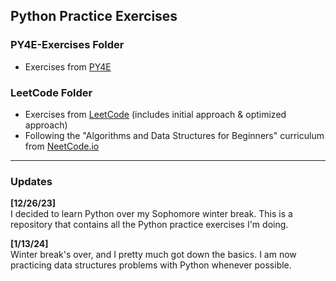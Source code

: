 ## Python Practice Exercises
### PY4E-Exercises Folder
- Exercises from [PY4E](https://www.py4e.com/)

### LeetCode Folder
- Exercises from [LeetCode](https://www.leetcode.com) (includes initial approach & optimized approach)
- Following the "Algorithms and Data Structures for Beginners" curriculum from [NeetCode.io](https://www.Neetcode.io)
--------

### Updates
**[12/26/23]**\
I decided to learn Python over my Sophomore winter break. This is a repository that contains all the Python practice exercises I'm doing.

**[1/13/24]**\
Winter break's over, and I pretty much got down the basics. I am now practicing data structures problems with Python whenever possible.
